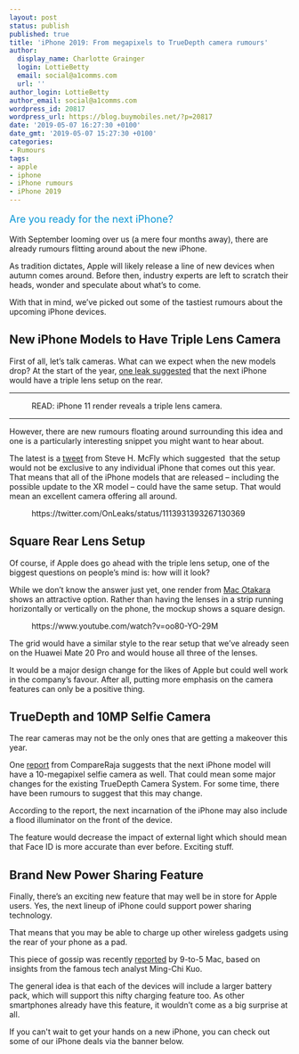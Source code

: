```yaml
---
layout: post
status: publish
published: true
title: 'iPhone 2019: From megapixels to TrueDepth camera rumours'
author:
  display_name: Charlotte Grainger
  login: LottieBetty
  email: social@a1comms.com
  url: ''
author_login: LottieBetty
author_email: social@a1comms.com
wordpress_id: 20817
wordpress_url: https://blog.buymobiles.net/?p=20817
date: '2019-05-07 16:27:30 +0100'
date_gmt: '2019-05-07 15:27:30 +0100'
categories:
- Rumours
tags:
- apple
- iphone
- iPhone rumours
- iPhone 2019
---
```

<p><!-- wp:paragraph --></p>
<p><span class="postStandFirst" style="color: #0896d5; line-height: 26px; font-size: 18px;">Are you ready for the next iPhone?</span></p>
<p><!-- /wp:paragraph --></p>
<p><!-- wp:paragraph --></p>
<p>With September looming over us (a mere four months away), there are already rumours flitting around about the new iPhone.</p>
<p><!-- /wp:paragraph --></p>
<p><!-- wp:paragraph --></p>
<p>As tradition dictates, Apple will likely release a line of new devices when autumn comes around. Before then, industry experts are left to scratch their heads, wonder and speculate about what&rsquo;s to come.</p>
<p><!-- /wp:paragraph --></p>
<p><!-- wp:paragraph --></p>
<p>With that in mind, we&rsquo;ve picked out some of the tastiest rumours about the upcoming iPhone devices.</p>
<p><!-- /wp:paragraph --></p>
<p><!-- wp:heading --></p>
<h2>New iPhone Models to Have Triple Lens Camera</h2>
<p><!-- /wp:heading --></p>
<p><!-- wp:paragraph --></p>
<p>First of all, let&rsquo;s talk cameras. What can we expect when the new models drop? At the start of the year, <a href="https://blog.buymobiles.net/features/iphone-11-render-reveals-a-triple-lens-camera" target="_blank" rel="noopener noreferrer">one leak suggested</a> that the next iPhone would have a triple lens setup on the rear.</p>
<p><!-- /wp:paragraph --></p>
<p><!-- wp:separator --></p>
<hr class="wp-block-separator"/>
<!-- /wp:separator --></p>
<p><!-- wp:image {"id":19950,"align":"center","linkDestination":"custom"} --></p>
<div class="wp-block-image">
<figure class="aligncenter"><a href="https://blog.buymobiles.net/features/iphone-11-render-reveals-a-triple-lens-camera" rel="noopener noreferrer"><img src="https://storage.googleapis.com/a1comms-blog-buymobiles/1/iphone-11-renders.jpg" alt="" class="wp-image-19950"/></a><br />
<figcaption>READ: iPhone 11 render reveals a triple lens camera.</figcaption>
</figure>
</div>
<p><!-- /wp:image --></p>
<p><!-- wp:separator --></p>
<hr class="wp-block-separator"/>
<!-- /wp:separator --></p>
<p><!-- wp:paragraph --></p>
<p>However, there are new rumours floating around surrounding this idea and one is a particularly interesting snippet you might want to hear about.</p>
<p><!-- /wp:paragraph --></p>
<p><!-- wp:paragraph --></p>
<p>The latest is a <a href="https://twitter.com/OnLeaks/status/1113931393267130369" target="_blank" rel="noreferrer noopener" aria-label=" (opens in a new tab)">tweet</a> from Steve H. McFly which suggested &nbsp;that the setup would not be exclusive to any individual iPhone that comes out this year. That means that all of the iPhone models that are released &ndash; including the possible update to the XR model &ndash;&nbsp;could have the same setup. That would mean an excellent camera offering all around.</p>
<p><!-- /wp:paragraph --></p>
<p><!-- wp:core-embed/twitter {"url":"https://twitter.com/OnLeaks/status/1113931393267130369","type":"rich","providerNameSlug":"twitter","className":""} --></p>
<figure class="wp-block-embed-twitter wp-block-embed is-type-rich is-provider-twitter">
<div class="wp-block-embed__wrapper">
https://twitter.com/OnLeaks/status/1113931393267130369
</div>
</figure>
<p><!-- /wp:core-embed/twitter --></p>
<p><!-- wp:heading --></p>
<h2>Square Rear Lens Setup</h2>
<p><!-- /wp:heading --></p>
<p><!-- wp:paragraph --></p>
<p>Of course, if Apple does go ahead with the triple lens setup, one of the biggest questions on people&rsquo;s mind is: how will it look?</p>
<p><!-- /wp:paragraph --></p>
<p><!-- wp:paragraph --></p>
<p>While we don&rsquo;t know the answer just yet, one render from <a rel="noopener noreferrer" href="http://www.macotakara.jp/blog/rumor/entry-37074.html" target="_blank">Mac Otakara</a> shows an attractive option. Rather than having the lenses in a strip running horizontally or vertically on the phone, the mockup shows a square design.</p>
<p><!-- /wp:paragraph --></p>
<p><!-- wp:core-embed/youtube {"url":"https://www.youtube.com/watch?v=oo80-YO-29M","type":"video","providerNameSlug":"youtube","className":"wp-embed-aspect-16-9 wp-has-aspect-ratio"} --></p>
<figure class="wp-block-embed-youtube wp-block-embed is-type-video is-provider-youtube wp-embed-aspect-16-9 wp-has-aspect-ratio">
<div class="wp-block-embed__wrapper">
https://www.youtube.com/watch?v=oo80-YO-29M
</div>
</figure>
<p><!-- /wp:core-embed/youtube --></p>
<p><!-- wp:paragraph --></p>
<p>The grid would have a similar style to the rear setup that we&rsquo;ve already seen on the Huawei Mate 20 Pro and would house all three of the lenses.</p>
<p><!-- /wp:paragraph --></p>
<p><!-- wp:paragraph --></p>
<p>It would be a major design change for the likes of Apple but could well work in the company&rsquo;s favour. After all, putting more emphasis on the camera features can only be a positive thing.</p>
<p><!-- /wp:paragraph --></p>
<p><!-- wp:heading --></p>
<h2>TrueDepth and 10MP Selfie Camera</h2>
<p><!-- /wp:heading --></p>
<p><!-- wp:paragraph --></p>
<p>The rear cameras may not be the only ones that are getting a makeover this year.</p>
<p><!-- /wp:paragraph --></p>
<p><!-- wp:paragraph --></p>
<p>One <a href="https://www.compareraja.in/blog/compareraja-exclusive-iphone-xi-2019-will-feature-10mp-selfie-camera-lightning-port-rear-camera-details-leaked-too/" target="_blank" rel="noreferrer noopener" aria-label=" (opens in a new tab)">report</a> from CompareRaja suggests that the next iPhone model will have a 10-megapixel selfie camera as well. That could mean some major changes for the existing TrueDepth Camera System. For some time, there have been rumours to suggest that this may change.</p>
<p><!-- /wp:paragraph --></p>
<p><!-- wp:paragraph --></p>
<p>According to the report, the next incarnation of the iPhone may also include a flood illuminator on the front of the device.</p>
<p><!-- /wp:paragraph --></p>
<p><!-- wp:paragraph --></p>
<p>The feature would decrease the impact of external light which should mean that Face ID is more accurate than ever before. Exciting stuff.</p>
<p><!-- /wp:paragraph --></p>
<p><!-- wp:heading --></p>
<h2>Brand New Power Sharing Feature</h2>
<p><!-- /wp:heading --></p>
<p><!-- wp:paragraph --></p>
<p>Finally, there&rsquo;s an exciting new feature that may well be in store for Apple users. Yes, the next lineup of iPhone could support power sharing technology.</p>
<p><!-- /wp:paragraph --></p>
<p><!-- wp:paragraph --></p>
<p>That means that you may be able to charge up other wireless gadgets using the rear of your phone as a pad.</p>
<p><!-- /wp:paragraph --></p>
<p><!-- wp:paragraph --></p>
<p>This piece of gossip was recently <a href="https://9to5mac.com/2019/04/01/bilateral-wireless-charging-2019-iphone/" target="_blank" rel="noopener noreferrer">reported</a> by 9-to-5 Mac, based on insights from the famous tech analyst Ming-Chi Kuo.</p>
<p><!-- /wp:paragraph --></p>
<p><!-- wp:paragraph --></p>
<p>The general idea is that each of the devices will include a larger battery pack, which will support this nifty charging feature too. As other smartphones already have this feature, it wouldn&rsquo;t come as a big surprise at all.</p>
<p><!-- /wp:paragraph --></p>
<p><!-- wp:paragraph --></p>
<p>If you can't wait to get your hands on a new iPhone, you can check out some of our iPhone deals via the banner below.</p>
<p><!-- /wp:paragraph --></p>
<p><!-- wp:image {"id":18692,"align":"center","linkDestination":"custom"} --></p>
<div class="wp-block-image">
<figure class="aligncenter"><a href="https://www.buymobiles.net/apple" target="_blank" rel="noopener noreferrer"><img src="https://storage.googleapis.com/a1comms-blog-buymobiles/1/iphone-xs-see-deals.jpg" alt="" class="wp-image-18692"/></a></figure>
</div>
<p><!-- /wp:image --></p>
